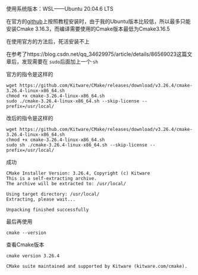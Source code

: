 使用系统版本：WSL——Ubuntu 20.04.6 LTS

在官方的[github](https://github.com/milkv-duo/duo-buildroot-sdk)上按照教程安装时，由于我的Ubuntu版本比较低，所以最多只能安装Cmake 3.16.3，而编译需要使用的Cmake版本最低为Cmake3.16.5

在使用官方的方法后，死活安装不上

在参考了https://blog.csdn.net/qq_34629975/article/details/86569023这篇文章后，发现需要在 `sudo`后面加上一个·`sh`

官方的指令是这样的

```
wget https://github.com/Kitware/CMake/releases/download/v3.26.4/cmake-3.26.4-linux-x86_64.sh
chmod +x cmake-3.26.4-linux-x86_64.sh
sudo ./cmake-3.26.4-linux-x86_64.sh --skip-license --prefix=/usr/local/
```

改后的指令是这样的

```
wget https://github.com/Kitware/CMake/releases/download/v3.26.4/cmake-3.26.4-linux-x86_64.sh
chmod +x cmake-3.26.4-linux-x86_64.sh
sudo sh ./cmake-3.26.4-linux-x86_64.sh --skip-license --prefix=/usr/local/
```

成功

```\
CMake Installer Version: 3.26.4, Copyright (c) Kitware
This is a self-extracting archive.
The archive will be extracted to: /usr/local/

Using target directory: /usr/local/
Extracting, please wait...

Unpacking finished successfully
```

最后再使用

```
cmake --version
```

查看Cmake版本

```
cmake version 3.26.4

CMake suite maintained and supported by Kitware (kitware.com/cmake).
```

